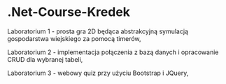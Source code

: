 # .Net-Course-Kredek

Laboratorium 1 - prosta gra 2D będąca abstrakcyjną symulacją gospodarstwa wiejskiego za pomocą timerów,

Laboratorium 2 - implementacja połączenia z bazą danych i opracowanie CRUD dla wybranej tabeli,

Laboratorium 3 - webowy quiz przy użyciu Bootstrap i JQuery,
